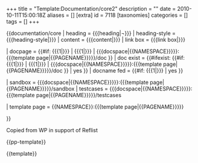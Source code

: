 +++
title = "Template:Documentation/core2"
description = ""
date = 2010-10-11T15:00:18Z
aliases = []
[extra]
id = 7118
[taxonomies]
categories = []
tags = []
+++

{{documentation/core
| heading = {{{heading|¬}}}   <!--Empty but defined means no header-->
| heading-style = {{{heading-style|}}}
| content = {{{content|}}}
| link box = {{{link box|}}}   <!--So "link box=off" works-->

| docpage = 
  {{#if: {{{1|}}}
  | {{{1|}}}
  | {{{docspace|{{NAMESPACE}}}}}:{{{template page|{{PAGENAME}}}}}/doc
  }}
| doc exist = 
  {{#ifexist: 
    {{#if: {{{1|}}}
    | {{{1|}}}   <!--Other docname fed-->
    | {{{docspace|{{NAMESPACE}}}}}:{{{template page|{{PAGENAME}}}}}/doc
    }}
  | yes
  }}
| docname fed =
  {{#if: {{{1|}}}
  | yes
  }}

| sandbox = 
  {{{docspace|{{NAMESPACE}}}}}:{{{template page|{{PAGENAME}}}}}/sandbox
| testcases = 
  {{{docspace|{{NAMESPACE}}}}}:{{{template page|{{PAGENAME}}}}}/testcases

| template page = 
  {{NAMESPACE}}:{{{template page|{{PAGENAME}}}}}

}}<noinclude>

Copied from WP in support of Reflist

{{pp-template}}
<!-- Add categories and interwikis to the /doc subpage, not here! -->
{{template}}</noinclude>
